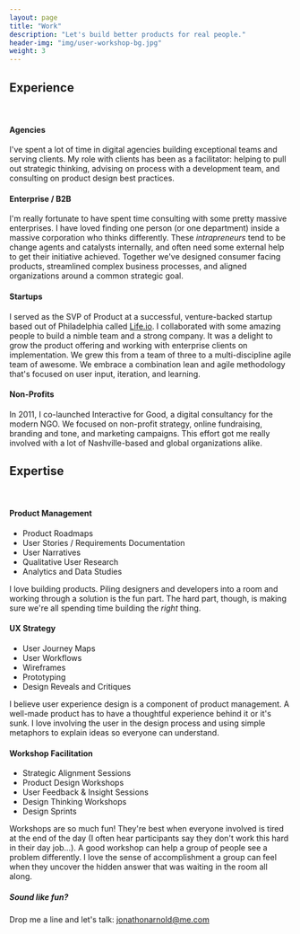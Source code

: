 ```yaml
---
layout: page
title: "Work"
description: "Let's build better products for real people."
header-img: "img/user-workshop-bg.jpg"
weight: 3
---
```


## Experience
<br>

#### Agencies

I've spent a lot of time in digital agencies building exceptional teams and serving clients. My role with clients has been as a facilitator: helping to pull out strategic thinking, advising on process with a development team, and consulting on product design best practices.

#### Enterprise / B2B

I'm really fortunate to have spent time consulting with some pretty massive enterprises. I have loved finding one person (or one department) inside a massive corporation who thinks differently. These _intrapreneurs_ tend to be change agents and catalysts internally, and often need some external help to get their initiative achieved. Together we've designed consumer facing products, streamlined complex business processes, and aligned organizations around a common strategic goal.

#### Startups

I served as the SVP of Product at a successful, venture-backed startup based out of Philadelphia called [Life.io](http://life.io). I collaborated with some amazing people to build a nimble team and a strong company. It was a delight to grow the product offering and working with enterprise clients on implementation. We grew this from a team of three to a multi-discipline agile team of awesome. We embrace a combination lean and agile methodology that's focused on user input, iteration, and learning.

#### Non-Profits

In 2011, I co-launched Interactive for Good, a digital consultancy for the modern NGO. We focused on non-profit strategy, online fundraising, branding and tone, and marketing campaigns. This effort got me really involved with a lot of Nashville-based and global organizations alike.


## Expertise
<br>

#### Product Management

* Product Roadmaps
* User Stories / Requirements Documentation
* User Narratives
* Qualitative User Research
* Analytics and Data Studies

I love building products. Piling designers and developers into a room and working through a solution is the fun part. The hard part, though, is making sure we're all spending time building the _right_ thing.


#### UX Strategy

* User Journey Maps
* User Workflows
* Wireframes
* Prototyping
* Design Reveals and Critiques

I believe user experience design is a component of product management. A well-made product has to have a thoughtful experience behind it or it's sunk. I love involving the user in the design process and using simple metaphors to explain ideas so everyone can understand.


#### Workshop Facilitation

* Strategic Alignment Sessions
* Product Design Workshops
* User Feedback & Insight Sessions
* Design Thinking Workshops
* Design Sprints

Workshops are so much fun! They're best when everyone involved is tired at the end of the day (I often hear participants say they don't work this hard in their day job…). A good workshop can help a group of people see a problem differently. I love the sense of accomplishment a group can feel when they uncover the hidden answer that was waiting in the room all along.


##### Sound like fun?
Drop me a line and let's talk: jonathonarnold@me.com
